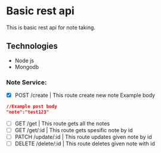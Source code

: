 # Basic rest api

This is basic rest api for note taking.

## Technologies

- Node js
- Mongodb

### Note Service:

- [x] POST /create | This route create new note
      Example body

```json
//Example post body
"note":"test123"
```

- [ ] GET /get | This route gets all the notes
- [ ] GET /get/:id | This route gets spesific note by id
- [ ] PATCH /update/:id | This route updates given note by id
- [ ] DELETE /delete/:id | This route deletes given note with id

